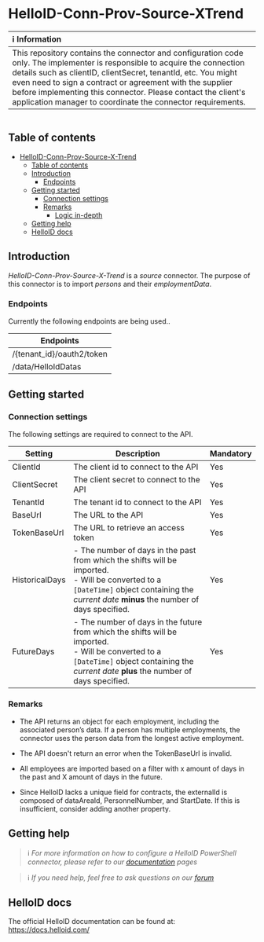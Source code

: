 
# HelloID-Conn-Prov-Source-XTrend


| :information_source: Information                                                                                                                                                                                                                                                                                                                                                       |
| :------------------------------------------------------------------------------------------------------------------------------------------------------------------------------------------------------------------------------------------------------------------------------------------------------------------------------------------------------------------------------------- |
| This repository contains the connector and configuration code only. The implementer is responsible to acquire the connection details such as clientID, clientSecret, tenantId, etc. You might even need to sign a contract or agreement with the supplier before implementing this connector. Please contact the client's application manager to coordinate the connector requirements. |

<p align="center">
  <img src="">
</p>

## Table of contents

- [HelloID-Conn-Prov-Source-X-Trend](#HelloID-Conn-Prov-Source-X-Trend)
  - [Table of contents](#table-of-contents)
  - [Introduction](#introduction)
    - [Endpoints](#endpoints)
  - [Getting started](#getting-started)
    - [Connection settings](#connection-settings)
    - [Remarks](#remarks)
      - [Logic in-depth](#logic-in-depth)
  - [Getting help](#getting-help)
  - [HelloID docs](#helloid-docs)

## Introduction

_HelloID-Conn-Prov-Source-X-Trend_ is a _source_ connector. The purpose of this connector is to import _persons_ and their _employmentData_.

### Endpoints

Currently the following endpoints are being used..

| Endpoints                    |
| ---------------------------- |
| /{tenant_id}/oauth2/token    |
| /data/HelloIdDatas           |

## Getting started

### Connection settings

The following settings are required to connect to the API.

| Setting    | Description                                                                            | Mandatory |
| ---------- | -------------------------------------------------------------------------------------- | --------- |
| ClientId     | The client id to connect to the API                                                       | Yes       |
| ClientSecret     | The client secret to connect to the API                                                       | Yes       |
| TenantId    | The tenant id to connect to the API                                                                     | Yes       |
| BaseUrl    | The URL to the API                                                                     | Yes       |
| TokenBaseUrl    | The URL to retrieve an access token                                                                    | Yes       |
| HistoricalDays | - The number of days in the past from which the shifts will be imported.<br> - Will be converted to a `[DateTime]` object containing the _current date_ __minus__ the number of days specified. | Yes       |
| FutureDays | - The number of days in the future from which the shifts will be imported.<br> - Will be converted to a `[DateTime]` object containing the _current date_ __plus__ the number of days specified. | Yes       |

### Remarks
- The API returns an object for each employment, including the associated person’s data. If a person has multiple employments, the connector uses the person data from the longest active employment.

- The API doesn't return an error when the TokenBaseUrl is invalid.

- All employees are imported based on a filter with x amount of days in the past and X amount of days in the future.

- Since HelloID lacks a unique field for contracts, the externalId is composed of dataAreaId, PersonnelNumber, and StartDate. If this is insufficient, consider adding another property.

## Getting help

> ℹ️ _For more information on how to configure a HelloID PowerShell connector, please refer to our [documentation](https://docs.helloid.com/hc/en-us/articles/360012557600-Configure-a-custom-PowerShell-source-system) pages_

> ℹ️ _If you need help, feel free to ask questions on our [forum](https://forum.helloid.com/forum/helloid-connectors/provisioning/5340-helloid-provisioning-source-x-trend)_

## HelloID docs

The official HelloID documentation can be found at: https://docs.helloid.com/

